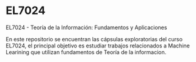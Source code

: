 # EL7024
EL7024 - Teoría de la Información: Fundamentos y Aplicaciones

En este repositorio se encuentran las cápsulas exploratorias del curso EL7024, el principal objetivo es estudiar trabajos relacionados a Machine Learining que utilizan fundamentos de Teoría de la informacion.
